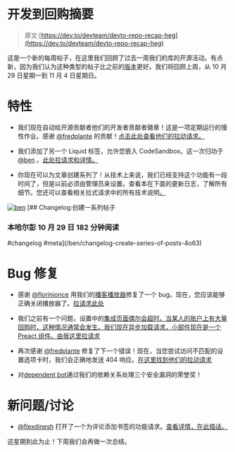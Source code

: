 # 开发到回购摘要

> 原文:[https://dev.to/devteam/devto-repo-recap-heg](https://dev.to/devteam/devto-repo-recap-heg)

这是一个新的每周帖子，在这里我们回顾了过去一周我们的库的开源活动。有点新，因为我们认为这种类型的帖子比之前的[版本](https://dev.to/devteam/notable-devto-issues-up-for-grabs-4h64)更好。我们将回顾上周，从 10 月 29 日星期一到 11 月 4 日星期日。

# [](#features)特性

*   我们现在自动给开源贡献者他们的开发者贡献者徽章！这是一项定期运行的慢性作业。感谢 [@fredplante](https://dev.to/fredplante) 的贡献！[点击此处查看他们的拉动请求。](https://github.com/thepracticaldev/dev.to/pull/1016)

*   我们添加了另一个 Liquid 标签，允许您嵌入 CodeSandbox。这一次归功于 [@ben](https://dev.to/ben) 。[此处拉请求和详情。](https://github.com/thepracticaldev/dev.to/pull/1052)

*   你现在可以为文章创建系列了！从技术上来说，我们已经支持这个功能有一段时间了，但是以前必须由管理员来设置。查看本在下面的更新日志，了解所有细节。您还可以查看相关拉式请求中的所有技术说明[。](https://github.com/thepracticaldev/dev.to/pull/1034)

[![ben](../Images/fe64a787b888dfb20fc13ad1e466da3d.png)](/ben) [## Changelog:创建一系列帖子

### 本哈尔彭 10 月 29 日 182 分钟阅读

#changelog #meta](/ben/changelog-create-series-of-posts-4o63)

# [](#bug-fixes)Bug 修复

*   感谢 [@florinionce](https://dev.to/florinionce) 用我们的[播客播放器](https://dev.to/pod)修复了一个 bug。现在，您应该能够正确关闭播放器了。[拉请求此处](https://github.com/thepracticaldev/dev.to/pull/1039)

*   我们之前有一个问题，设置中的[集成页面偶尔会超时。当某人的账户上有大量回购时，这种情况通常会发生。我们现在异步加载请求，小部件现在是一个 Preact 组件。](https://dev.to/settings/integrations)[由我这里拉请求](https://github.com/thepracticaldev/dev.to/pull/986)

*   再次感谢 [@fredplante](https://dev.to/fredplante) 修复了下一个错误！现在，当您尝试访问不匹配的设置选项卡时，我们会正确地发送 404 响应。[在这里找到他们的拉动请求](https://github.com/thepracticaldev/dev.to/pull/1011)

*   对[dependent bot](https://dependabot.com)通过我们的依赖关系处理三个安全漏洞的荣誉奖！

# [](#new-issuesdiscussions)新问题/讨论

*   [@flexdinesh](https://dev.to/flexdinesh) 打开了一个为评论添加书签的功能请求。[查看详情，在此插话。](https://github.com/thepracticaldev/dev.to/issues/1038)

这星期到此为止！下周我们会再做一次总结。